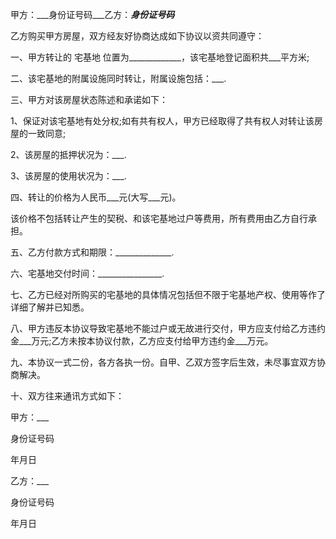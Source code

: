 
 


甲方：___身份证号码___乙方：___身份证号码___


乙方购买甲方房屋，双方经友好协商达成如下协议以资共同遵守：


一、甲方转让的
宅基地
位置为_____________，该宅基地登记面积共___平方米;


二、该宅基地的附属设施同时转让，附属设施包括：___.


三、甲方对该房屋状态陈述和承诺如下：


1、保证对该宅基地有处分权;如有共有权人，甲方已经取得了共有权人对转让该房屋的一致同意;


2、该房屋的抵押状况为：___.


3、该房屋的使用状况为：___.


四、转让的价格为人民币___元(大写___元)。


该价格不包括转让产生的契税、和该宅基地过户等费用，所有费用由乙方自行承担。


五、乙方付款方式和期限：______________.


六、宅基地交付时间：________________.


七、乙方已经对所购买的宅基地的具体情况包括但不限于宅基地产权、使用等作了详细了解并已知悉。


八、甲方违反本协议导致宅基地不能过户或无故进行交付，甲方应支付给乙方违约金___万元;乙方未按本协议付款，乙方应支付给甲方违约金___万元。


九、本协议一式二份，各方各执一份。自甲、乙双方签字后生效，未尽事宜双方协商解决。


十、双方往来通讯方式如下：


甲方：___


身份证号码


年月日


乙方：___


身份证号码


年月日
 


 

 
 
 
 
 
  


  
 

  


  


  
 
 
 
 

